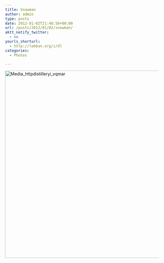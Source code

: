 ```yaml
---
title: Snowman
author: admin
type: posts
date: 2012-01-02T21:48:58+00:00
url: /posts/2012/01/02/snowman/
aktt_notify_twitter:
  - no
yourls_shorturl:
  - http://lobban.org/i/dl
categories:
  - Photos

---
```

<div class='posterous_autopost'>
  <a href="http://instagr.am/p/d8VhI/"></p> 
  
  <div class='p_embed p_image_embed'>
    <a href="http://getfile7.posterous.com/getfile/files.posterous.com/nonimage/FyoqdvqFiwFxplBGaEwCDlCpsooityaiDJarDFdmCbqxbarFFlBHHpmbrvlC/media_httpdistilleryi_vqmAr.jpg.scaled1000.jpg"><img alt="Media_httpdistilleryi_vqmar" height="612" src="https://getfile7.posterous.com/getfile/files.posterous.com/nonimage/FyoqdvqFiwFxplBGaEwCDlCpsooityaiDJarDFdmCbqxbarFFlBHHpmbrvlC/media_httpdistilleryi_vqmAr.jpg.scaled1000.jpg" width="612" /></a>
  </div>
  
  <p>
    </a></div>
